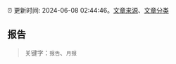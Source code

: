 :alarm_clock: 更新时间: 2024-06-08 02:44:46。[文章来源](/README.md)、[文章分类](/TAGS.md)

## 报告


> 关键字：`报告`、`月报`



